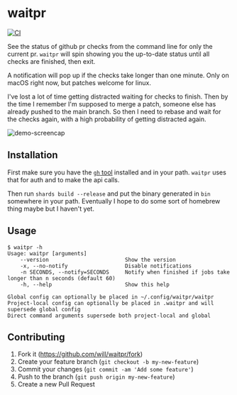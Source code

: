 # waitpr

[![CI](https://github.com/will/waitpr/actions/workflows/ci.yml/badge.svg)](https://github.com/will/waitpr/actions/workflows/ci.yml)

See the status of github pr checks from the command line for only the current
pr. `waitpr` will spin showing you the up-to-date status until all checks are
finished, then exit.

A notification will pop up if the checks take longer than one minute. Only on
macOS right now, but patches welcome for linux.

I've lost a lot of time getting distracted waiting for checks to finish. Then
by the time I remember I'm supposed to merge a patch, someone else has already
pushed to the main branch. So then I need to rebase and wait for the checks
again, with a high probability of getting distracted again.

![demo-screencap](https://user-images.githubusercontent.com/1973/117383861-91d64c00-ae96-11eb-980f-e9004e9f0b55.gif)

## Installation

First make sure you have the [`gh` tool](https://github.com/cli/cli) installed
and in your path. `waitpr` uses that for auth and to make the api calls.

Then run `shards build --release` and put the binary generated in `bin`
somewhere in your path. Eventually I hope to do some sort of homebrew thing
maybe but I haven't yet.

## Usage

```
$ waitpr -h
Usage: waitpr [arguments]
    --version                        Show the version
    -x, --no-notify                  Disable notifications
    -n SECONDS, --notify=SECONDS     Notify when finished if jobs take longer than n seconds (default 60)
    -h, --help                       Show this help

Global config can optionally be placed in ~/.config/waitpr/waitpr
Project-local config can optionally be placed in .waitpr and will supersede global config
Direct command arguments supersede both project-local and global
```

## Contributing

1. Fork it (<https://github.com/will/waitpr/fork>)
2. Create your feature branch (`git checkout -b my-new-feature`)
3. Commit your changes (`git commit -am 'Add some feature'`)
4. Push to the branch (`git push origin my-new-feature`)
5. Create a new Pull Request


